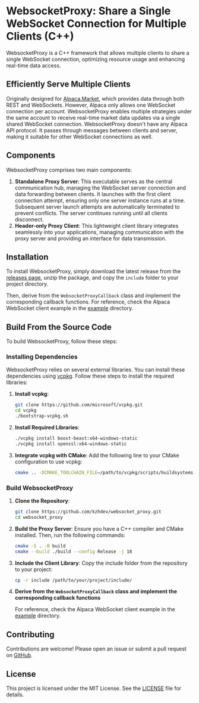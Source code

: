 # WebsocketProxy: Share a Single WebSocket Connection for Multiple Clients (C++)
WebsocketProxy is a C++ framework that allows multiple clients to share a single WebSocket connection, optimizing resource usage and enhancing real-time data access.

## Efficiently Serve Multiple Clients
Originally designed for [Alpaca.Market](https://alpaca.markets/), which provides data through both REST and WebSockets. However, Alpaca only allows one WebSocket connection per account. WebsocketProxy enables multiple strategies under the same account to receive real-time market data updates via a single shared WebSocket connection. WebsocketProxy doesn't have any Alpaca API protocol. It passes through messages between clients and server, making it suitable for other WebSocket connections as well.

## Components
WebsocketProxy comprises two main components:
1. **Standalone Proxy Server**: This executable serves as the central communication hub, managing the WebSocket server connection and data forwarding between clients. It launches with the first client connection attempt, ensuring only one server instance runs at a time. Subsequent server launch attempts are automatically terminated to prevent conflicts. The server continues running until all clients disconnect.
2. **Header-only Proxy Client**: This lightweight client library integrates seamlessly into your applications, managing communication with the proxy server and providing an interface for data transmission.

## Installation

To install WebsocketProxy, simply download the latest release from the [releases page](https://github.com/kzhdev/websocket_proxy/releases), unzip the package, and copy the `include` folder to your project directory.

Then, derive from the `WebsocketProxyCallback` class and implement the corresponding callback functions. For reference, check the Alpaca WebSocket client example in the [example](https://github.com/kzhdev/websocket_proxy/tree/main/example) directory.


## Build From the Source Code

To build WebsocketProxy, follow these steps:

### Installing Dependencies

WebsocketProxy relies on several external libraries. You can install these dependencies using [vcpkg](https://github.com/microsoft/vcpkg). Follow these steps to install the required libraries:

1. **Install vcpkg**:
    ```sh
    git clone https://github.com/microsoft/vcpkg.git
    cd vcpkg
    ./bootstrap-vcpkg.sh
    ```

2. **Install Required Libraries**:
    ```sh
    ./vcpkg install boost-beast:x64-windows-static
    ./vcpkg install openssl:x64-windows-static
    ```

3. **Integrate vcpkg with CMake**: 
    Add the following line to your CMake configuration to use vcpkg:
    ```sh
    cmake .. -DCMAKE_TOOLCHAIN_FILE=/path/to/vcpkg/scripts/buildsystems/vcpkg.cmake
    ```

### Build WebsocketProxy

1. **Clone the Repository**:
    ```sh
    git clone https://github.com/kzhdev/websocket_proxy.git
    cd websocket_proxy
    ```

2. **Build the Proxy Server**: 
    Ensure you have a C++ compiler and CMake installed. Then, run the following commands:
    ```sh
    cmake -S . -B build
    cmake --build ./build --config Release -j 18
    ```

3. **Include the Client Library**: 
    Copy the include folder from the repository to your project:
    ```sh
    cp -r include /path/to/your/project/include/
    ```
4. **Derive from the `WebsocketProxyCallback` class and implement the corresponding callback functions**
    
    For reference, check the Alpaca WebSocket client example in the [example](https://github.com/kzhdev/websocket_proxy/tree/main/example) directory.

## Contributing

Contributions are welcome! Please open an issue or submit a pull request on [GitHub](https://github.com/kzhdev/websocket_proxy/issues).

## License

This project is licensed under the MIT License. See the [LICENSE](LICENSE) file for details.